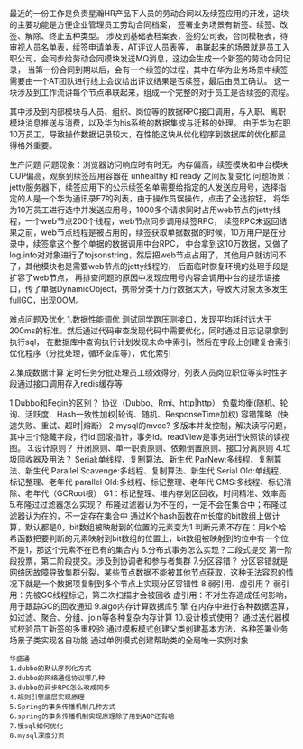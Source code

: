 最近的一份工作是负责星瀚HR产品下人员的劳动合同以及续签应用的开发，这块的主要功能是方便企业管理员工劳动合同档案，
签署业务场景有新签、续签、改签、解除、终止五种类型。
涉及到基础表档案表，签约公司表，合同模板表，待审视人员名单表，续签申请单表，AT评议人员表等，
串联起来的场景就是员工入职公司，会同步给劳动合同模块发送MQ消息，这边会生成一个新签的劳动合同记录，
当第一份合同到期以后，会有一个续签的过程，其中在华为业务场景中续签需要由一个AT团队进行线上会议给出评议结果是否续签，最后由员工确认。
这一块涉及到工作流讲每个节点串联起来，组成一个完整的对于员工是否续签的流程。

其中涉及到内部模块与人员、组织、岗位等的数据RPC接口调用，与入职、离职模块消息推送与消费，以及华为his系统的数据集成与迁移的处理。
由于华为在职10万员工，导致操作数据记录较大，在性能这块从优化程序到数据库的优化都显得格外重要。

生产问题
问题现象：浏览器访问响应时有时无，内存偏高，续签模块和中台模块CUP偏高，观察到续签应用容器在 unhealthy 和 ready 之间反复变化
问题场景：jetty服务器下，续签应用下的公示续签名单需要给指定的人发送应用号，选择指定的人是一个华为通讯录F7的列表，由于操作员误操作，点击了全选按钮，
将华为10万员工进行选中并发送应用号，1000多个请求同时占用web节点的jetty线程，一个web节点200个线程，web节点同步调用续签RPC，
续签RPC未返回结果之前，web节点线程是被占用的，续签获取单据数据的时候，10万用户是在分录中，续签拿这个整个单据的数据调用中台RPC，
中台拿到这10万数据，又做了log.info对对象进行了tojsonstring，然后把web节点占用了，其他用户就访问不了，其他模块也是需要web节点的jetty线程的，
后面临时恢复环境的处理手段是扩容了web节点，
再排查问题的原因中发现应用号内容会调用中台的提示语接口，传了单据DynamicObject，携带分类十万行数据太大，导致大对象太多发生fullGC，出现OOM。


难点问题及优化
1.数据性能调优
测试同学跑压测接口，发现平均耗时远大于200ms的标准。然后通过代码审查发现代码中需要优化，同时通过日志记录拿到执行sql，
在数据库中查询执行计划发现未命中索引，然后在字段上创建复合索引
优化程序（分批处理，循环查库等），优化索引

2.集成数据计算
定时任务分批处理员工绩效得分，列表人员岗位职位等实时性字段通过接口调用存入redis缓存等


1.Dubbo和Fegin的区别？
    协议（Dubbo、Rmi、http|http）
    负载均衡(随机、轮询、活跃度、Hash一致性加权|轮询、随机、ResponseTime加权)
    容错策略（快速失败、重试、超时|熔断）
2.mysql的mvcc?
    多版本并发控制，解决读写问题，其中三个隐藏字段，行id,回滚指针，事务id。readView是事务进行快照读的读视图。
3.设计原则？
    开闭原则、单一职责原则、依赖倒置原则、接口分离原则
4.垃圾回收器及用法？
    Serial:单线程、复制算法、新生代
    ParNew:多线程、复制算法、新生代
    Parallel Scavenge:多线程、复制算法、新生代
    Serial Old:单线程、标记整理、老年代
    parallel Old:多线程、标记整理、老年代
    CMS:多线程、标记清除、老年代（GCRoot根）
    G1：标记整理、堆内存划区回收，时间精准、效率高
5.布隆过过滤器怎么实现？
    布隆过滤器认为不在的，一定不会在集合中；布隆过滤器认为在的，不一定存在集合中
    通过K个hash函数在m长度的bit数组上做计算，默认都是0，bit数组被映射到的位置的元素变为1
    判断元素不存在：用k个哈希函数把要判断的元素映射到bit数组的位置上，bit数组被映射到的位中有一个位不是1，那这个元素不在已有的集合内
6.分布式事务怎么实现？二段式提交
    第一阶段投票，第二阶段提交。涉及到协调者和参与者集群
7.分区容错？
    分区容错就是网络因故障导致集群分裂，某些节点数据不能被其他节点获取，这种无法容忍的情况下就是一个数据项复制到多个节点上实现分区容错性
8.弱引用、虚引用？
    弱引用：先被GC线程标记，第二次扫描才会被回收
    虚引用：不对生存造成任何影响，用于跟踪GC的回收通知
9.algo内存计算数据库引擎
    在内存中进行各种数据运算，如过滤、聚合、分组、join等各种复杂内存计算
10.设计模式使用？
    通过迭代器模式校验员工新签的多重校验
    通过模板模式创建父类创建基本方法，各种签署业务场景子类实现各自功能
    通过单例模式创建帮助类的全局唯一实例对象
    
    华盛通
    1.dubbo的默认序列化方式
    2.dubbo的网络通信协议哪几种
    3.dubbo的异步RPC怎么改成同步
    4.规则引擎底层实现原理
    5.Spring的事务传播机制几种方式
    6.spring的事务传播机制实现原理除了用到AOP还有啥
    7.慢sql如何优化
    8.mysql深度分页

